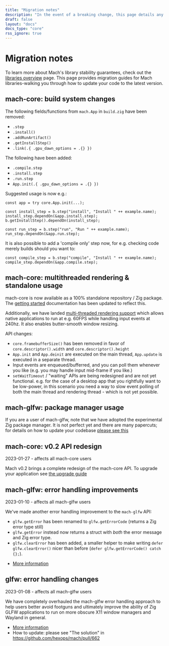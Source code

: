 ```yaml
---
title: "Migration notes"
description: "In the event of a breaking change, this page details any migration steps neccessary to upgrade your code to the latest version of Mach core or one of our standalone libraries."
draft: false
layout: "docs"
docs_type: "core"
rss_ignore: true
---
```


# Migration notes

To learn more about Mach's library stability guarantees, check out the [libraries overview](../../pkg) page. This page provides migration guides for Mach libraries-walking you through how to update your code to the latest version.

## mach-core: build system changes

The following fields/functions from `mach.App` in `build.zig` have been removed:

* `.step`
* `.install()`
* `.addRunArtifact()`
* `.getInstallStep()`
* `.link(.{ .gpu_dawn_options = .{} })`

The following have been added:

* `.compile.step`
* `.install.step`
* `.run.step`
* `App.init(.{ .gpu_dawn_options = .{} })`

Suggested usage is now e.g.:

```zig
const app = try core.App.init(...);

const install_step = b.step("install", "Install " ++ example.name);
install_step.dependOn(&app.install.step);
b.getInstallStep().dependOn(install_step);

const run_step = b.step("run", "Run " ++ example.name);
run_step.dependOn(&app.run.step);
```

It is also possible to add a 'compile only' step now, for e.g. checking code merely builds should you want to:

```zig
const compile_step = b.step("compile", "Install " ++ example.name);
compile_step.dependOn(&app.compile.step);
```

## mach-core: multithreaded rendering & standalone usage

mach-core is now available as a 100% standalone repository / Zig package. The [getting started](../getting-started) documentation has been updated to reflect this.

Additionally, we have landed [multi-threaded rendering support](https://github.com/hexops/mach-core/pull/15) which allows native applications to run at e.g. 60FPS while handling input events at 240hz. It also enables butter-smooth window resizing.

API changes:

* `core.framebufferSize()` has been removed in favor of `core.descriptor().width` and `core.descriptor().height`
* `App.init` and `App.deinit` are executed on the main thread, `App.update` is executed in a separate thread.
* Input events are enqueued/bufferred, and you can poll them whenever you like (e.g. you may handle input mid-frame if you like.)
* `setWaitTimeout` / "waiting" APIs are being redesigned and are not yet functional. e.g. for the case of a  desktop app that you rightfully want to be low-power, in this scenario you need a way to slow event polling of both the main thread and rendering thread - which is not yet possible.

## mach-glfw: package manager usage

If you are a user of mach-glfw, note that we have adopted the experimental Zig package manager. It is not perfect yet and there are many papercuts; for details on how to update your codebase [please see this](https://github.com/hexops/mach/issues/861#issuecomment-1638185447)

## mach-core: v0.2 API redesign
<div class="subtext">2023-01-27 - affects all mach-core users</div>

Mach v0.2 brings a complete redesign of the mach-core API. To upgrade your application see [the upgrade guide](2023-core-api)

## mach-glfw: error handling improvements
<div class="subtext">2023-01-10 - affects all mach-glfw users</div>

We've made another error handling improvement to the `mach-glfw` API:

- `glfw.getError` has been renamed to `glfw.getErrorCode` (returns a Zig error type still)
- `glfw.getError` instead now returns a struct with _both_ the error message and Zig error type.
- `glfw.clearError` has been added, a smaller helper to make writing `defer glfw.clearError()` nicer than before (`defer glfw.getErrorCode() catch {};`).

* [More information](https://github.com/hexops/mach/pull/668)

## glfw: error handling changes
<div class="subtext">2023-01-08 - affects all mach-glfw users</div>

We have completely overhauled the mach-glfw error handling approach to help users better avoid footguns and ultimately improve the ability of Zig GLFW applications to run on more obscure X11 window managers and Wayland in general.

* [More information](https://github.com/hexops/mach/pull/662)
* How to update: please see "The solution" in https://github.com/hexops/mach/pull/662
